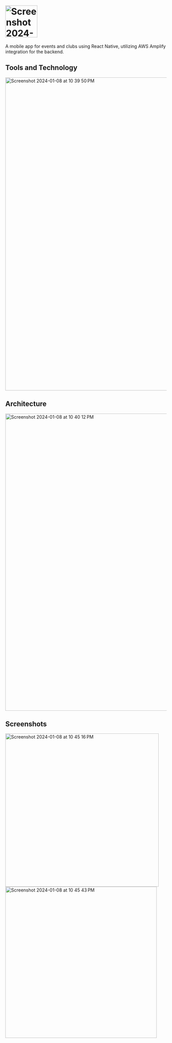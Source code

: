 # <img width="100" alt="Screenshot 2024-01-08 at 10 40 00 PM" src="https://github.com/srikarh/CampVue/assets/34007788/f8fccfa9-dab6-498d-89b9-7a8a7bfe1e3e">
A mobile app for events and clubs using React Native, utilizing AWS Amplify integration for the backend.
## Tools and Technology
<img width="979" alt="Screenshot 2024-01-08 at 10 39 50 PM" src="https://github.com/srikarh/CampVue/assets/34007788/df3fa8f4-2d55-424e-9f6f-67cbd7126651">

## Architecture
<img width="929" alt="Screenshot 2024-01-08 at 10 40 12 PM" src="https://github.com/srikarh/CampVue/assets/34007788/a3018f75-99d1-4186-b18e-c0fdddc2e9b6">

## Screenshots
<img width="479" alt="Screenshot 2024-01-08 at 10 45 16 PM" src="https://github.com/srikarh/CampVue/assets/34007788/46ca1959-e2c3-4ea2-b00b-326187619e24">
<img width="473" alt="Screenshot 2024-01-08 at 10 45 43 PM" src="https://github.com/srikarh/CampVue/assets/34007788/730f5083-b70f-4da4-a09a-b16e80bb9644">
